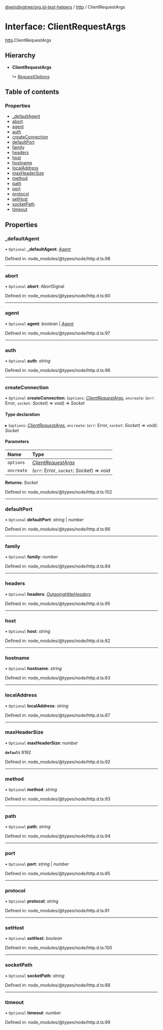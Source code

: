 [@windingtree/org.id-test-helpers](../README.md) / [http](../modules/http.md) / ClientRequestArgs

# Interface: ClientRequestArgs

[http](../modules/http.md).ClientRequestArgs

## Hierarchy

- **ClientRequestArgs**

  ↳ [*RequestOptions*](http.requestoptions.md)

## Table of contents

### Properties

- [\_defaultAgent](http.clientrequestargs.md#_defaultagent)
- [abort](http.clientrequestargs.md#abort)
- [agent](http.clientrequestargs.md#agent)
- [auth](http.clientrequestargs.md#auth)
- [createConnection](http.clientrequestargs.md#createconnection)
- [defaultPort](http.clientrequestargs.md#defaultport)
- [family](http.clientrequestargs.md#family)
- [headers](http.clientrequestargs.md#headers)
- [host](http.clientrequestargs.md#host)
- [hostname](http.clientrequestargs.md#hostname)
- [localAddress](http.clientrequestargs.md#localaddress)
- [maxHeaderSize](http.clientrequestargs.md#maxheadersize)
- [method](http.clientrequestargs.md#method)
- [path](http.clientrequestargs.md#path)
- [port](http.clientrequestargs.md#port)
- [protocol](http.clientrequestargs.md#protocol)
- [setHost](http.clientrequestargs.md#sethost)
- [socketPath](http.clientrequestargs.md#socketpath)
- [timeout](http.clientrequestargs.md#timeout)

## Properties

### \_defaultAgent

• `Optional` **\_defaultAgent**: [*Agent*](../classes/http.agent.md)

Defined in: node_modules/@types/node/http.d.ts:98

___

### abort

• `Optional` **abort**: AbortSignal

Defined in: node_modules/@types/node/http.d.ts:80

___

### agent

• `Optional` **agent**: *boolean* \| [*Agent*](../classes/http.agent.md)

Defined in: node_modules/@types/node/http.d.ts:97

___

### auth

• `Optional` **auth**: *string*

Defined in: node_modules/@types/node/http.d.ts:96

___

### createConnection

• `Optional` **createConnection**: (`options`: [*ClientRequestArgs*](http.clientrequestargs.md), `oncreate`: (`err`: Error, `socket`: *Socket*) => *void*) => *Socket*

#### Type declaration

▸ (`options`: [*ClientRequestArgs*](http.clientrequestargs.md), `oncreate`: (`err`: Error, `socket`: *Socket*) => *void*): *Socket*

#### Parameters

| Name | Type |
| :------ | :------ |
| `options` | [*ClientRequestArgs*](http.clientrequestargs.md) |
| `oncreate` | (`err`: Error, `socket`: *Socket*) => *void* |

**Returns:** *Socket*

Defined in: node_modules/@types/node/http.d.ts:102

___

### defaultPort

• `Optional` **defaultPort**: *string* \| *number*

Defined in: node_modules/@types/node/http.d.ts:86

___

### family

• `Optional` **family**: *number*

Defined in: node_modules/@types/node/http.d.ts:84

___

### headers

• `Optional` **headers**: [*OutgoingHttpHeaders*](http.outgoinghttpheaders.md)

Defined in: node_modules/@types/node/http.d.ts:95

___

### host

• `Optional` **host**: *string*

Defined in: node_modules/@types/node/http.d.ts:82

___

### hostname

• `Optional` **hostname**: *string*

Defined in: node_modules/@types/node/http.d.ts:83

___

### localAddress

• `Optional` **localAddress**: *string*

Defined in: node_modules/@types/node/http.d.ts:87

___

### maxHeaderSize

• `Optional` **maxHeaderSize**: *number*

**`default`** 8192

Defined in: node_modules/@types/node/http.d.ts:92

___

### method

• `Optional` **method**: *string*

Defined in: node_modules/@types/node/http.d.ts:93

___

### path

• `Optional` **path**: *string*

Defined in: node_modules/@types/node/http.d.ts:94

___

### port

• `Optional` **port**: *string* \| *number*

Defined in: node_modules/@types/node/http.d.ts:85

___

### protocol

• `Optional` **protocol**: *string*

Defined in: node_modules/@types/node/http.d.ts:81

___

### setHost

• `Optional` **setHost**: *boolean*

Defined in: node_modules/@types/node/http.d.ts:100

___

### socketPath

• `Optional` **socketPath**: *string*

Defined in: node_modules/@types/node/http.d.ts:88

___

### timeout

• `Optional` **timeout**: *number*

Defined in: node_modules/@types/node/http.d.ts:99

